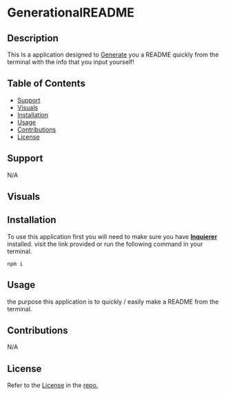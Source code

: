 # GenerationalREADME

## Description 
This Is a application designed to [Generate](https://github.com/TheR16H/GenerationalReadme) you a README quickly from the terminal with the info that you input yourself!

## Table of Contents

- [Support](#support)
- [Visuals](#visuals)
- [Installation](#installation)
- [Usage](#usage)
- [Contributions](#contributions)
- [License](#license)

## Support
N/A

## Visuals

## Installation
To use this application first you will need to make sure you have <b>[Inquierer](https://www.npmjs.com/package/inquirer)</b> installed. visit the link provided or run the following command in your terminal.  
``` 
npm i
```
## Usage
the purpose this application is to quickly / easily make a README from the terminal.
## Contributions
N/A

## License
Refer to the [License](https://github.com/TheR16H/GenerationalReadme/blob/main/LICENSE) in the [repo.](https://github.com/TheR16H/GenerationalReadme)
